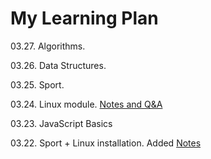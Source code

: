 # My Learning Plan

03.27. Algorithms.

03.26. Data Structures.

03.25. Sport.

03.24. Linux module. [Notes and Q&A](https://github.com/MrDanielHarka/learning/blob/main/linux.md)

03.23. JavaScript Basics

03.22. Sport + Linux installation. Added [Notes](https://github.com/MrDanielHarka/learning/blob/main/linux.md)
